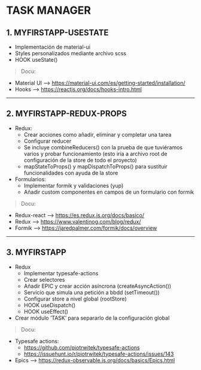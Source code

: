 # TASK MANAGER

## 1. MYFIRSTAPP-USESTATE
- Implementación de material-ui
- Styles personalizados mediante archivo scss
- HOOK useState()


> Docu:
  - Material UI —> https://material-ui.com/es/getting-started/installation/
  - Hooks —> https://reactjs.org/docs/hooks-intro.html
---

## 2. MYFIRSTAPP-REDUX-PROPS
- Redux:
  - Crear acciones como añadir, eliminar y completar una tarea
  - Configurar reducer
  - Se incluye combineReducers() con la prueba de que tuviéramos varios y probar funcionamiento (esto iría a archivo root de configuración de la store de todo el proyecto)
  - mapStateToProps() y mapDispatchToProps() para sustituir funcionalidades con ayuda de la store
- Formularios:
  - Implementar formik y validaciones (yup)
  - Añadir custom componentes en campos <field> de un formulario con formik


> Docu:
 - Redux-react —> https://es.redux.js.org/docs/basico/
 - Redux —> https://www.valentinog.com/blog/redux/
 - Formik —> https://jaredpalmer.com/formik/docs/overview 

---

## 3. MYFIRSTAPP
- Redux
  - Implementar typesafe-actions
  - Crear selectores
  - Añadir EPIC y crear acción asíncrona (createAsyncAction())
  - Servicio que simula una petición a bbdd (setTimeout())
  - Configurar store a nivel global (rootStore)
  - HOOK useDispatch()
  - HOOK useEffect()
- Crear módulo ’TASK’ para separarlo de la configuración global


> Docu:
  - Typesafe actions:
      - https://github.com/piotrwitek/typesafe-actions
      - https://issuehunt.io/r/piotrwitek/typesafe-actions/issues/143
  - Epics —> https://redux-observable.js.org/docs/basics/Epics.html
